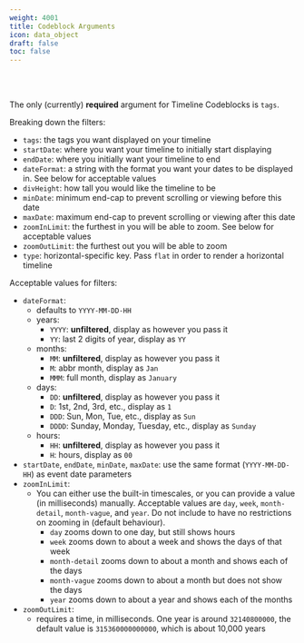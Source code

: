 ```yaml
---
weight: 4001
title: Codeblock Arguments
icon: data_object
draft: false
toc: false
---
```


<br></br>

The only (currently) **required** argument for Timeline Codeblocks is `tags`.

Breaking down the filters:
- `tags`: the tags you want displayed on your timeline
- `startDate`: where you want your timeline to initially start displaying
- `endDate`: where you initially want your timeline to end
- `dateFormat`: a string with the format you want your dates to be displayed in. See below for acceptable values
- `divHeight`: how tall you would like the timeline to be
- `minDate`: minimum end-cap to prevent scrolling or viewing before this date
- `maxDate`: maximum end-cap to prevent scrolling or viewing after this date
- `zoomInLimit`: the furthest in you will be able to zoom. See below for acceptable values
- `zoomOutLimit`: the furthest out you will be able to zoom
- `type`: horizontal-specific key. Pass `flat` in order to render a horizontal timeline

Acceptable values for filters:
- `dateFormat`:
  - defaults to `YYYY-MM-DD-HH`
  - years:
    - `YYYY`: **unfiltered**, display as however you pass it
    - `YY`: last 2 digits of year, display as `YY`
  - months:
    - `MM`: **unfiltered**, display as however you pass it
    - `M`: abbr month, display as `Jan`
    - `MMM`: full month, display as `January`
  - days:
    - `DD`: **unfiltered**, display as however you pass it
    - `D`: 1st, 2nd, 3rd, etc., display as `1`
    - `DDD`: Sun, Mon, Tue, etc., display as `Sun`
    - `DDDD`: Sunday, Monday, Tuesday, etc., display as `Sunday`
  - hours:
    - `HH`: **unfiltered**, display as however you pass it
    - `H`: hours, display as `00`
- `startDate`, `endDate`, `minDate`, `maxDate`: use the same format (`YYYY-MM-DD-HH`) as event date parameters
- `zoomInLimit`:
  - You can either use the built-in timescales, or you can provide a value (in milliseconds) manually. Acceptable values are `day`, `week`, `month-detail`, `month-vague`, and `year`. Do not include to have no restrictions on zooming in (default behaviour).
    - `day` zooms down to one day, but still shows hours
    - `week` zooms down to about a week and shows the days of that week
    - `month-detail` zooms down to about a month and shows each of the days
    - `month-vague` zooms down to about a month but does not show the days
    - `year` zooms down to about a year and shows each of the months
- `zoomOutLimit`:
  - requires a time, in milliseconds. One year is around `32140800000`, the default value is `315360000000000`, which is about 10,000 years

